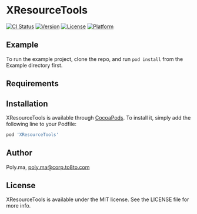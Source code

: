 # XResourceTools

[![CI Status](https://img.shields.io/travis/Poly.ma/XResourceTools.svg?style=flat)](https://travis-ci.org/Poly.ma/XResourceTools)
[![Version](https://img.shields.io/cocoapods/v/XResourceTools.svg?style=flat)](https://cocoapods.org/pods/XResourceTools)
[![License](https://img.shields.io/cocoapods/l/XResourceTools.svg?style=flat)](https://cocoapods.org/pods/XResourceTools)
[![Platform](https://img.shields.io/cocoapods/p/XResourceTools.svg?style=flat)](https://cocoapods.org/pods/XResourceTools)

## Example

To run the example project, clone the repo, and run `pod install` from the Example directory first.

## Requirements

## Installation

XResourceTools is available through [CocoaPods](https://cocoapods.org). To install
it, simply add the following line to your Podfile:

```ruby
pod 'XResourceTools'
```

## Author

Poly.ma, poly.ma@corp.to8to.com

## License

XResourceTools is available under the MIT license. See the LICENSE file for more info.
